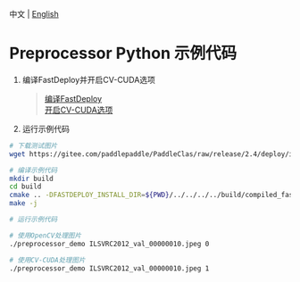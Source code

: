 中文 | [English](README.md)

# Preprocessor Python 示例代码

1. 编译FastDeploy并开启CV-CUDA选项
    > [编译FastDeploy](../../../docs/cn/build_and_install/gpu.md)  
    > [开启CV-CUDA选项](../../../docs/cn/faq/use_cv_cuda.md)

2. 运行示例代码
```bash
# 下载测试图片
wget https://gitee.com/paddlepaddle/PaddleClas/raw/release/2.4/deploy/images/ImageNet/ILSVRC2012_val_00000010.jpeg

# 编译示例代码
mkdir build
cd build
cmake .. -DFASTDEPLOY_INSTALL_DIR=${PWD}/../../../../build/compiled_fastdeploy_sdk/ # 若编译FastDeploy在其他文件夹，请替换为相应的sdk路径
make -j

# 运行示例代码

# 使用OpenCV处理图片
./preprocessor_demo ILSVRC2012_val_00000010.jpeg 0

# 使用CV-CUDA处理图片
./preprocessor_demo ILSVRC2012_val_00000010.jpeg 1
```
